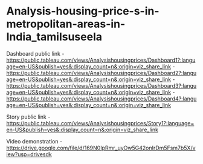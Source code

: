 # Analysis-housing-price-s-in-metropolitan-areas-in-India_tamilsuseela

Dashboard public link - https://public.tableau.com/views/Analysishousingprices/Dashboard1?:language=en-US&publish=yes&:display_count=n&:origin=viz_share_link
                       -https://public.tableau.com/views/Analysishousingprices/Dashboard2?:language=en-US&publish=yes&:display_count=n&:origin=viz_share_link
                       -https://public.tableau.com/views/Analysishousingprices/Dashboard3?:language=en-US&publish=yes&:display_count=n&:origin=viz_share_link
                       -https://public.tableau.com/views/Analysishousingprices/Dashboard4?:language=en-US&publish=yes&:display_count=n&:origin=viz_share_link
                       
Story public link - https://public.tableau.com/views/Analysishousingprices/Story1?:language=en-US&publish=yes&:display_count=n&:origin=viz_share_link

Video demonstration - https://drive.google.com/file/d/169N0IpRmr_uyOw5G42onIrDm5Fsm7b5X/view?usp=drivesdk
